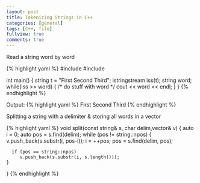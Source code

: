 ```yaml
---
layout: post
title: Tokenizing Strings in C++
categories: [general]
tags: [C++, file]
fullview: true
comments: true
---
```


Read a string word by word

{% highlight yaml %}
#include <fstream>
#include <string>

int main()
{
    string t = "First Second Third";
    istringstream iss(t);
    string word;
    while(iss >> word) {
        /* do stuff with word */
        cout << word << endl;
    }
}
{% endhighlight %}

Output:
{% highlight yaml %}
First
Second
Third
{% endhighlight %}


Splitting a string with a delimiter & storing all words in a vector

{% highlight yaml %}
void split(const string& s, char delim,vector<string>& v) {
    auto i = 0;
    auto pos = s.find(delim);
    while (pos != string::npos) {
      v.push_back(s.substr(i, pos-i));
      i = ++pos;
      pos = s.find(delim, pos);

      if (pos == string::npos)
         v.push_back(s.substr(i, s.length()));
    }
}
{% endhighlight %}
